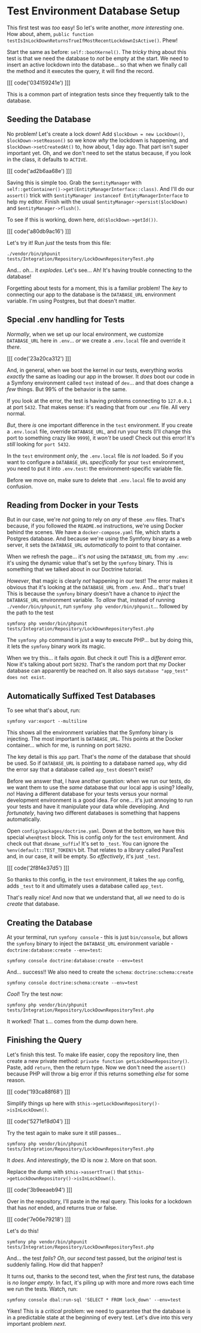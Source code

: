# Test Environment Database Setup

This first test was *too* easy! So let's write another, *more interesting* one.
How about, ahem, `public function testIsInLockDownReturnsTrueIfMostRecentLockdownIsActive()`.
Phew!

Start the same as before: `self::bootKernel()`. The *tricky* thing about this
test is that we need the database to *not* be empty at the start. We need to insert
an active lockdown into the database... so that when we finally call the method
and it executes the query, it will find the record.

[[[ code('034159241e') ]]]

This is a common part of integration tests since they frequently talk to the
database.

## Seeding the Database

No problem! Let's create a lock down! Add `$lockDown = new LockDown()`,
`$lockDown->setReason()` so we know *why* the lockdown is happening, and
`$lockDown->setCreatedAt()` to, how about, 1 day ago. That part isn't super
important yet. Oh, and we don't need to set the status because, if you
look in the class, it defaults to `ACTIVE`.

[[[ code('ad2b6aa68e') ]]]

Saving this is simple too. Grab the `$entityManager` with
`self::getContainer()->get(EntityManagerInterface::class)`. And I'll do
our `assert()` trick with `$entityManager instanceof EntityManagerInterface`
to help my editor. Finish with the usual `$entityManager->persist($lockDown)` and
`$entityManager->flush()`.

To see if this is working, down here, `dd($lockDown->getId())`.

[[[ code('a80db9ac16') ]]]

Let's try it! Run *just* the tests from this file:

```terminal-silent
./vendor/bin/phpunit tests/Integration/Repository/LockDownRepositoryTest.php
```

And... *oh*... it *explodes*. Let's see... Ah! It's having trouble connecting to
the database!

Forgetting about tests for a moment, this is a familiar problem! The *key* to
connecting our app to the database is the `DATABASE_URL` environment variable. I'm
using Postgres, but that doesn't matter.

## Special .env handling for Tests

*Normally*, when we set up our local environment, we customize `DATABASE_URL`
here in `.env`... *or* we create a `.env.local` file and override it *there*.

[[[ code('23a20ca312') ]]]

And, in general, when we boot the kernel in our tests, everything works *exactly*
the same as loading our app in the browser. It *does* boot our code in a Symfony
environment called `test` instead of `dev`... and that does change a *few* things.
But 99% of the behavior is the same.

If you look at the error, the test is having problems connecting to `127.0.0.1` at
port `5432`. That makes sense: it's reading that from our `.env` file. All
very normal.

*But*, there *is* one important difference in the `test` environment. If you create
a `.env.local` file, override `DATABASE_URL`, and run your tests (I'll change this
port to something crazy like `9999`), it *won't* be used! Check out this error! It's
*still* looking for `port 5432`.

In the `test` environment *only*, the `.env.local` file is *not* loaded. So if you
want to configure a `DATABASE_URL` *specifically* for your `test` environment, you
need to put it into `.env.test`: the environment-specific variable file.

Before we move on, make sure to delete that `.env.local` file to avoid any confusion.

## Reading from Docker in your Tests

But in our case, we're *not* going to rely on *any* of these `.env` files. That's
because, if you followed the `README.md` instructions, we're using Docker behind
the scenes. We have a `docker-compose.yaml` file, which starts a Postgres database.
And because we're using the Symfony binary as a web server, it sets the `DATABASE_URL`
*automatically* to point to that container.

When we refresh the page... it's *not* using the `DATABASE_URL` from my `.env`:
it's using the dynamic value that's set by the `symfony` binary. This is something
that we talked about in our Doctrine tutorial.

*However*, that magic is clearly *not* happening in our test! The error makes it
obvious that it's looking at the `DATABASE_URL` from `.env`. And... that's true!
This is because the `symfony` binary doesn't have a chance to *inject* the
`DATABASE_URL` environment variable. To *allow* that, instead of running
`./vendor/bin/phpunit`, run `symfony php vendor/bin/phpunit`... followed by the path
to the test

```terminal-silent
symfony php vendor/bin/phpunit tests/Integration/Repository/LockDownRepositoryTest.php
```

The `symfony php` command is just a way to execute PHP... but by doing this, it
lets the `symfony` binary work its magic.

When we try this... it fails *again*. But check it out! This is a *different* error.
Now it's talking about port `58292`. That's the random port that *my* Docker database
can apparently be reached on. It also says `database "app_test" does not exist`.

## Automatically Suffixed Test Databases

To see what that's about, run:

```terminal
symfony var:export --multiline
```

This shows all the environment variables that the Symfony binary is injecting.
The most important is `DATABASE_URL`. This points at the Docker container... which
for me, is running on port `58292`.

The key detail is this `app` part. That's the *name* of the database that should
be used. So if `DATABASE_URL` is pointing to a database named `app`, why did the
error say that a database called `app_test` doesn't exist?

Before we answer that, I have another question: when we run our tests, do we want
them to use the *same* database that our local app is using? Ideally, *no*! Having
a different database for your tests versus your normal development environment is a
good idea. For one... it's just annoying to run your tests and have it manipulate
your data while developing. And *fortunately*, having two different databases is
something that happens automatically.

Open `config/packages/doctrine.yaml`. Down at the bottom, we have this special
`when@test` block. This is config *only* for the `test` environment. And check
out that `dbname_suffix`! It's set to `_test`. You can ignore the
`%env(default::TEST_TOKEN)%` bit. That relates to a library called ParaTest and,
in our case, it will be empty. So *effectively*, it's just `_test`.

[[[ code('2f8f4e37d5') ]]]

So thanks to this config, in the `test` environment, it takes the `app` config,
adds `_test` to it and ultimately uses a database called `app_test`.

That's really nice! And now that we understand that, all *we* need to do is *create*
that database.

## Creating the Database

At your terminal, run `symfony console` - this is just `bin/console`, but
allows the `symfony` binary to inject the `DATABASE_URL` environment variable -
`doctrine:database:create --env=test`:

```terminal-silent
symfony console doctrine:database:create --env=test
```

And... success!! We also need to create the `schema`: `doctrine:schema:create`

```terminal-silent
symfony console doctrine:schema:create --env=test
```

*Cool*! Try the test *now*:

```terminal-silent
symfony php vendor/bin/phpunit tests/Integration/Repository/LockDownRepositoryTest.php
```

It worked! That `1`... comes from the dump down here.

## Finishing the Query

Let's finish this test. To make life easier, copy the repository line,
then create a new private method: `private function getLockDownRepository()`. Paste,
add `return`, then the return type. Now we don't need the `assert()` because
PHP will throw a big error if this returns something *else* for some reason.

[[[ code('193ca88f68') ]]]

Simplify things up here with `$this->getLockDownRepository()->isInLockDown()`.

[[[ code('5271ef8d04') ]]]

Try the test again to make sure it still passes...

```terminal-silent
symfony php vendor/bin/phpunit tests/Integration/Repository/LockDownRepositoryTest.php
```

It *does*. And *interestingly*, the ID is now `2`. More on that soon.

Replace the dump with `$this->assertTrue()` that
`$this->getLockDownRepository()->isInLockDown()`.

[[[ code('3b9eeaeb94') ]]]

Over in the repository, I'll paste in the real query. This looks for a lockdown
that has *not* ended, and returns true or false.

[[[ code('7e06e79218') ]]]

Let's do this!

```terminal-silent
symfony php vendor/bin/phpunit tests/Integration/Repository/LockDownRepositoryTest.php
```

And... the test *fails*? *Oh*, our *second* test passed, but the *original* test
is suddenly failing. How did that happen?

It turns out, thanks to the second test, when the *first* test runs, the database
is *no longer empty*. In fact, it's piling up with more and more rows each time we
run the tests. Watch, run:

```terminal
symfony console dbal:run-sql 'SELECT * FROM lock_down' --env=test
```

Yikes! This is a *critical* problem: we need to guarantee that the database is in
a predictable state at the beginning of every test. Let's dive into this very
important problem *next*.
